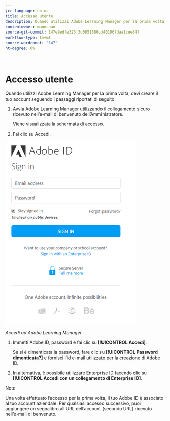 ```yaml
---
jcr-language: en_us
title: Accesso utente
description: Quando utilizzi Adobe Learning Manager per la prima volta, devi creare il tuo account.
contentowner: manochan
source-git-commit: 147e9edfe323f3d0851880cd401067daa1cee84f
workflow-type: tm+mt
source-wordcount: '147'
ht-degree: 0%

---
```




# Accesso utente

Quando utilizzi Adobe Learning Manager per la prima volta, devi creare il tuo account seguendo i passaggi riportati di seguito:

1. Avvia Adobe Learning Manager utilizzando il collegamento sicuro ricevuto nell’e-mail di benvenuto dell’Amministratore.

   Viene visualizzata la schermata di accesso.

1. Fai clic su Accedi.

![](assets/adobeid-signin.png)

*Accedi ad Adobe Learning Manager*

1. Immetti Adobe ID, password e fai clic su **[!UICONTROL Accedi]**.

   Se si è dimenticata la password, fare clic su **[!UICONTROL Password dimenticata?]** e fornisci l’id e-mail utilizzato per la creazione di Adobe ID.

1. In alternativa, è possibile utilizzare Enterprise ID facendo clic su **[!UICONTROL Accedi con un collegamento di Enterprise ID]**.

>[!NOTE]
>
>Una volta effettuato l’accesso per la prima volta, il tuo Adobe ID è associato al tuo account aziendale. Per qualsiasi accesso successivo, puoi aggiungere un segnalibro all’URL dell’account (secondo URL) ricevuto nell’e-mail di benvenuto.
